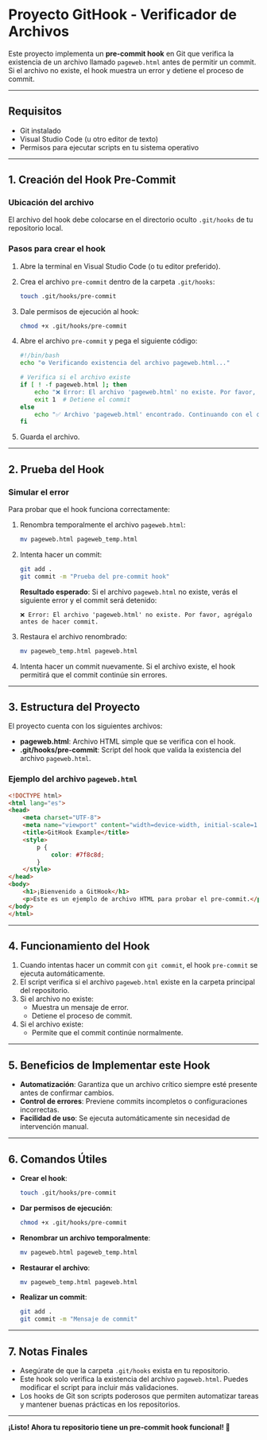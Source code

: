 # Proyecto GitHook - Verificador de Archivos

Este proyecto implementa un **pre-commit hook** en Git que verifica la existencia de un archivo llamado `pageweb.html` antes de permitir un commit. Si el archivo no existe, el hook muestra un error y detiene el proceso de commit.

---

## **Requisitos**
- Git instalado
- Visual Studio Code (u otro editor de texto)
- Permisos para ejecutar scripts en tu sistema operativo

---

## **1. Creación del Hook Pre-Commit**

### **Ubicación del archivo**
El archivo del hook debe colocarse en el directorio oculto `.git/hooks` de tu repositorio local.

### **Pasos para crear el hook**
1. Abre la terminal en Visual Studio Code (o tu editor preferido).
2. Crea el archivo `pre-commit` dentro de la carpeta `.git/hooks`:
   ```bash
   touch .git/hooks/pre-commit
   ```
3. Dale permisos de ejecución al hook:
   ```bash
   chmod +x .git/hooks/pre-commit
   ```
4. Abre el archivo `pre-commit` y pega el siguiente código:

   ```bash
   #!/bin/bash
   echo "⚙️ Verificando existencia del archivo pageweb.html..."

   # Verifica si el archivo existe
   if [ ! -f pageweb.html ]; then
       echo "❌ Error: El archivo 'pageweb.html' no existe. Por favor, agrégalo antes de hacer commit."
       exit 1  # Detiene el commit
   else
       echo "✅ Archivo 'pageweb.html' encontrado. Continuando con el commit."
   fi
   ```

5. Guarda el archivo.

---

## **2. Prueba del Hook**

### **Simular el error**
Para probar que el hook funciona correctamente:
1. Renombra temporalmente el archivo `pageweb.html`:
   ```bash
   mv pageweb.html pageweb_temp.html
   ```
2. Intenta hacer un commit:
   ```bash
   git add .
   git commit -m "Prueba del pre-commit hook"
   ```

   **Resultado esperado**:
   Si el archivo `pageweb.html` no existe, verás el siguiente error y el commit será detenido:
   ```
   ❌ Error: El archivo 'pageweb.html' no existe. Por favor, agrégalo antes de hacer commit.
   ```

3. Restaura el archivo renombrado:
   ```bash
   mv pageweb_temp.html pageweb.html
   ```

4. Intenta hacer un commit nuevamente. Si el archivo existe, el hook permitirá que el commit continúe sin errores.

---

## **3. Estructura del Proyecto**

El proyecto cuenta con los siguientes archivos:
- **pageweb.html**: Archivo HTML simple que se verifica con el hook.
- **.git/hooks/pre-commit**: Script del hook que valida la existencia del archivo `pageweb.html`.

### **Ejemplo del archivo `pageweb.html`**

```html
<!DOCTYPE html>
<html lang="es">
<head>
    <meta charset="UTF-8">
    <meta name="viewport" content="width=device-width, initial-scale=1.0">
    <title>GitHook Example</title>
    <style>
        p {
            color: #7f8c8d;
        }
    </style>
</head>
<body>
    <h1>¡Bienvenido a GitHook</h1>
    <p>Este es un ejemplo de archivo HTML para probar el pre-commit.</p>
</body>
</html>
```

---

## **4. Funcionamiento del Hook**
1. Cuando intentas hacer un commit con `git commit`, el hook `pre-commit` se ejecuta automáticamente.
2. El script verifica si el archivo `pageweb.html` existe en la carpeta principal del repositorio.
3. Si el archivo no existe:
   - Muestra un mensaje de error.
   - Detiene el proceso de commit.
4. Si el archivo existe:
   - Permite que el commit continúe normalmente.

---

## **5. Beneficios de Implementar este Hook**
- **Automatización**: Garantiza que un archivo crítico siempre esté presente antes de confirmar cambios.
- **Control de errores**: Previene commits incompletos o configuraciones incorrectas.
- **Facilidad de uso**: Se ejecuta automáticamente sin necesidad de intervención manual.

---

## **6. Comandos Útiles**
- **Crear el hook**:
   ```bash
   touch .git/hooks/pre-commit
   ```
- **Dar permisos de ejecución**:
   ```bash
   chmod +x .git/hooks/pre-commit
   ```
- **Renombrar un archivo temporalmente**:
   ```bash
   mv pageweb.html pageweb_temp.html
   ```
- **Restaurar el archivo**:
   ```bash
   mv pageweb_temp.html pageweb.html
   ```
- **Realizar un commit**:
   ```bash
   git add .
   git commit -m "Mensaje de commit"
   ```

---

## **7. Notas Finales**
- Asegúrate de que la carpeta `.git/hooks` exista en tu repositorio.
- Este hook solo verifica la existencia del archivo `pageweb.html`. Puedes modificar el script para incluir más validaciones.
- Los hooks de Git son scripts poderosos que permiten automatizar tareas y mantener buenas prácticas en los repositorios.

---

**¡Listo! Ahora tu repositorio tiene un pre-commit hook funcional! 🚀**
